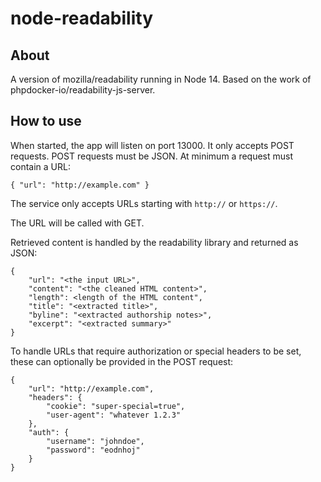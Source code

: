 # node-readability

## About

A version of mozilla/readability running in Node 14. Based on the work of phpdocker-io/readability-js-server.

## How to use

When started, the app will listen on port 13000. It only accepts POST requests. POST requests must be JSON. At minimum a request must contain a URL:

    { "url": "http://example.com" }

The service only accepts URLs starting with `http://` or `https://`.

The URL will be called with GET. 

Retrieved content is handled by the readability library and returned as JSON:

    {
        "url": "<the input URL>",
        "content": "<the cleaned HTML content>",
        "length": <length of the HTML content",
        "title": "<extracted title>",
        "byline": "<extracted authorship notes>",
        "excerpt": "<extracted summary>"
    }

To handle URLs that require authorization or special headers to be set, these can optionally be provided in the POST request:

    {
        "url": "http://example.com",
        "headers": {
            "cookie": "super-special=true",
            "user-agent": "whatever 1.2.3"
        },
        "auth": {
            "username": "johndoe",
            "password": "eodnhoj"
        }
    }

